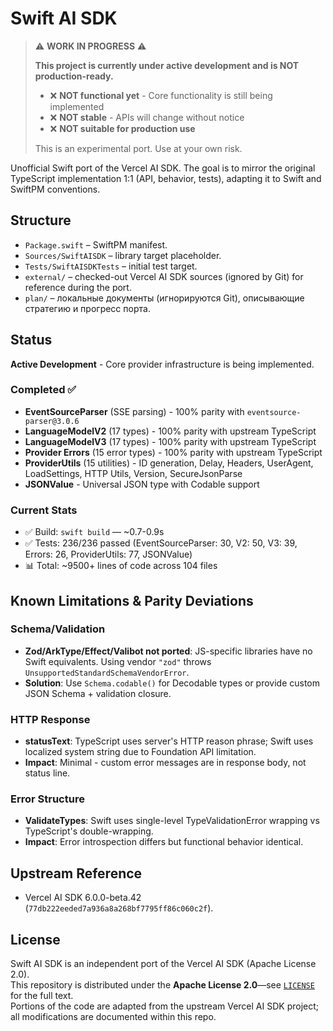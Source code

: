 # Swift AI SDK

> ⚠️ **WORK IN PROGRESS** ⚠️
>
> **This project is currently under active development and is NOT production-ready.**
>
> - ❌ **NOT functional yet** - Core functionality is still being implemented
> - ❌ **NOT stable** - APIs will change without notice
> - ❌ **NOT suitable for production use**
>
> This is an experimental port. Use at your own risk.

Unofficial Swift port of the Vercel AI SDK. The goal is to mirror the original TypeScript implementation 1:1 (API, behavior, tests), adapting it to Swift and SwiftPM conventions.

## Structure
- `Package.swift` – SwiftPM manifest.
- `Sources/SwiftAISDK` – library target placeholder.
- `Tests/SwiftAISDKTests` – initial test target.
- `external/` – checked-out Vercel AI SDK sources (ignored by Git) for reference during the port.
- `plan/` – локальные документы (игнорируются Git), описывающие стратегию и прогресс порта.

## Status
**Active Development** - Core provider infrastructure is being implemented.

### Completed ✅
- **EventSourceParser** (SSE parsing) - 100% parity with `eventsource-parser@3.0.6`
- **LanguageModelV2** (17 types) - 100% parity with upstream TypeScript
- **LanguageModelV3** (17 types) - 100% parity with upstream TypeScript
- **Provider Errors** (15 error types) - 100% parity with upstream TypeScript
- **ProviderUtils** (15 utilities) - ID generation, Delay, Headers, UserAgent, LoadSettings, HTTP Utils, Version, SecureJsonParse
- **JSONValue** - Universal JSON type with Codable support

### Current Stats
- ✅ Build: `swift build` — ~0.7-0.9s
- ✅ Tests: 236/236 passed (EventSourceParser: 30, V2: 50, V3: 39, Errors: 26, ProviderUtils: 77, JSONValue)
- 📊 Total: ~9500+ lines of code across 104 files

## Known Limitations & Parity Deviations

### Schema/Validation
- **Zod/ArkType/Effect/Valibot not ported**: JS-specific libraries have no Swift equivalents. Using vendor `"zod"` throws `UnsupportedStandardSchemaVendorError`.
- **Solution**: Use `Schema.codable()` for Decodable types or provide custom JSON Schema + validation closure.

### HTTP Response
- **statusText**: TypeScript uses server's HTTP reason phrase; Swift uses localized system string due to Foundation API limitation.
- **Impact**: Minimal - custom error messages are in response body, not status line.

### Error Structure
- **ValidateTypes**: Swift uses single-level TypeValidationError wrapping vs TypeScript's double-wrapping.
- **Impact**: Error introspection differs but functional behavior identical.

## Upstream Reference
- Vercel AI SDK 6.0.0-beta.42 (`77db222eeded7a936a8a268bf7795ff86c060c2f`).

## License
Swift AI SDK is an independent port of the Vercel AI SDK (Apache License 2.0).  
This repository is distributed under the **Apache License 2.0**—see [`LICENSE`](LICENSE) for the full text.  
Portions of the code are adapted from the upstream Vercel AI SDK project; all modifications are documented within this repo.
